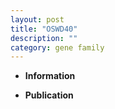 ```yaml
---
layout: post
title: "OSWD40"
description: ""
category: gene family
---
```


* **Information**  

* **Publication**  


